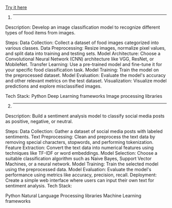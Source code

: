 [Try it here](https://huggingface.co/ksuyash/finetuned-indian-food)

1. --------------------------------------------------------------------------------------------------
Description: Develop an image classification model to recognize different types of food items from images.

Steps:
Data Collection: Collect a dataset of food images categorized into various classes.
Data Preprocessing: Resize images, normalize pixel values, and split data into training and testing sets.
Model Architecture: Choose a Convolutional Neural Network (CNN) architecture like VGG, ResNet, or MobileNet.
Transfer Learning: Use a pre-trained model and fine-tune it for your specific food classification task.
Model Training: Train the model on the preprocessed dataset.
Model Evaluation: Evaluate the model's accuracy and other relevant metrics on the test dataset.
Visualization: Visualize model predictions and explore misclassified images.

Tech Stack:
Python
Deep Learning frameworks 
Image processing libraries

2. --------------------------------------------------------------------------------------------------
Description: Build a sentiment analysis model to classify social media posts as positive, negative, or neutral.

Steps:
Data Collection: Gather a dataset of social media posts with labeled sentiments.
Text Preprocessing: Clean and preprocess the text data by removing special characters, stopwords, and performing tokenization.
Feature Extraction: Convert the text data into numerical features using techniques like TF-IDF or word embeddings.
Model Selection: Choose a suitable classification algorithm such as Naive Bayes, Support Vector Machines, or a neural network.
Model Training: Train the selected model using the preprocessed data.
Model Evaluation: Evaluate the model's performance using metrics like accuracy, precision, recall.
Deployment: Create a simple web interface where users can input their own text for sentiment analysis.
Tech Stack:

Python
Natural Language Processing libraries 
Machine Learning frameworks 
